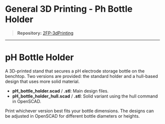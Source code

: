 # General 3D Printing - Ph Bottle Holder

> **Repository:** [2FP-3dPrinting](https://github.com/two-frontiers-project/2FP-3dPrinting)

---

# pH Bottle Holder

A 3D-printed stand that secures a pH electrode storage bottle on the benchtop. Two versions are provided: the standard holder and a hull-based design that uses more solid material.

- **pH_bottle_holder.scad** / **.stl**: Main design files.
- **pH_bottle_holder_hull.scad** / **.stl**: Solid variant using the hull command in OpenSCAD.

Print whichever version best fits your bottle dimensions. The designs can be adjusted in OpenSCAD for different bottle diameters or heights.
